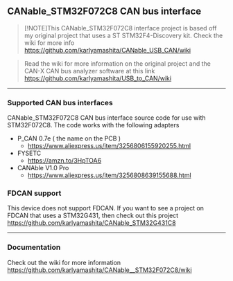 ## CANable_STM32F072C8 CAN bus interface
> [!NOTE]This CANable_STM32F072C8 interface project is based off my original project that uses a ST STM32F4-Discovery kit. Check the wiki for more info https://github.com/karlyamashita/CANable_USB_CAN/wiki

> Read the wiki for more information on the original project and the CAN-X CAN bus analyzer software at this link https://github.com/karlyamashita/USB_to_CAN/wiki

---
### Supported CAN bus interfaces
CANable_STM32F072C8 CAN bus interface source code for use with STM32F072C8. The code works with the following adapters
* P_CAN 0.7e ( the name on the PCB )
    * https://www.aliexpress.us/item/3256806155920255.html 
* FYSETC
    * https://amzn.to/3HpTOA6
* CANAble V1.0 Pro
    * https://www.aliexpress.us/item/3256808639155688.html

### FDCAN support
This device does not support FDCAN. If you want to see a project on FDCAN that uses a STM32G431, then check out this project https://github.com/karlyamashita/CANable_STM32G431C8

---
### Documentation
Check out the wiki for more information https://github.com/karlyamashita/CANable__STM32F072C8/wiki



